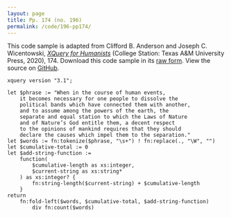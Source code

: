 ```yaml
---
layout: page
title: Pp. 174 (no. 196)
permalink: /code/196-pp174/
---
```


This code sample is adapted from Clifford B. Anderson and Joseph C. Wicentowski, 
[_XQuery for Humanists_](/) (College Station: Texas A&M University Press, 2020), 174. 
Download this code sample in its [raw form](/code/196-pp174/196-pp174.xq).
View the source on [GitHub](https://github.com/coding4humanists/xquery4humanists/blob/release/code/196-pp174/196-pp174.xq).

```xquery
xquery version "3.1";

let $phrase := "When in the course of human events,
    it becomes necessary for one people to dissolve the
    political bands which have connected them with another,
    and to assume among the powers of the earth, the
    separate and equal station to which the Laws of Nature
    and of Nature’s God entitle them, a decent respect
    to the opinions of mankind requires that they should
    declare the causes which impel them to the separation."
let $words := fn:tokenize($phrase, "\s+") ! fn:replace(., "\W", "")
let $cumulative-total := 0
let $add-string-function :=
    function(
        $cumulative-length as xs:integer,
        $current-string as xs:string*
    ) as xs:integer? {
        fn:string-length($current-string) + $cumulative-length
    }
return
    fn:fold-left($words, $cumulative-total, $add-string-function)
        div fn:count($words)
```  
